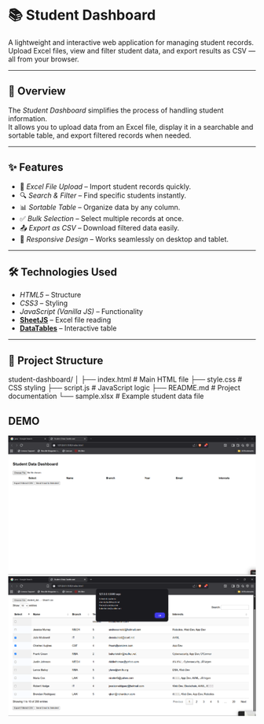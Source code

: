 # 📚 Student Dashboard

A lightweight and interactive web application for managing student records.  
Upload Excel files, view and filter student data, and export results as CSV — all from your browser.

---

## 🚀 Overview
The *Student Dashboard* simplifies the process of handling student information.  
It allows you to upload data from an Excel file, display it in a searchable and sortable table, and export filtered records when needed.

---

## ✨ Features
- 📂 *Excel File Upload* – Import student records quickly.
- 🔍 *Search & Filter* – Find specific students instantly.
- 📊 *Sortable Table* – Organize data by any column.
- ✅ *Bulk Selection* – Select multiple records at once.
- 📤 *Export as CSV* – Download filtered data easily.
- 📱 *Responsive Design* – Works seamlessly on desktop and tablet.

---

## 🛠 Technologies Used
- *HTML5* – Structure
- *CSS3* – Styling
- *JavaScript (Vanilla JS)* – Functionality
- **[SheetJS](https://sheetjs.com/)** – Excel file reading
- **[DataTables](https://datatables.net/)** – Interactive table

---

## 📂 Project Structure
student-dashboard/
│
├── index.html       # Main HTML file
├── style.css        # CSS styling
├── script.js        # JavaScript logic
├── README.md        # Project documentation
└── sample.xlsx      # Example student data file

## DEMO

![demo1](SS1.png)
![demo2](SS2.png)
